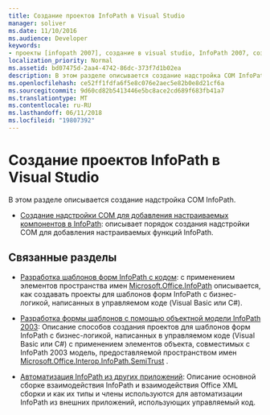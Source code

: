 ```yaml
---
title: Создание проектов InfoPath в Visual Studio
manager: soliver
ms.date: 11/10/2016
ms.audience: Developer
keywords:
- проекты [infopath 2007], создание в visual studio, InfoPath 2007, создание проектов в Visual Studio
localization_priority: Normal
ms.assetid: bd07475d-2aa4-4742-86dc-373f7d1b02ea
description: В этом разделе описывается создание надстройка COM InfoPath.
ms.openlocfilehash: ce52ff1fdfa6f5e8c076e2aec5e82b0e8d21cf6a
ms.sourcegitcommit: 9d60cd82b5413446e5bc8ace2cd689f683fb41a7
ms.translationtype: MT
ms.contentlocale: ru-RU
ms.lasthandoff: 06/11/2018
ms.locfileid: "19807392"
---
```

# <a name="creating-infopath-projects-in-visual-studio"></a>Создание проектов InfoPath в Visual Studio

В этом разделе описывается создание надстройка COM InfoPath. 

- [Создание надстройки COM для добавления настраиваемых компонентов в InfoPath](how-to-create-a-com-add-in-to-add-custom-features-to-infopath.md): описывает порядок создания надстройки COM для добавления настраиваемых функций InfoPath.
    
## <a name="related-sections"></a>Связанные разделы

- [Разработка шаблонов форм InfoPath с кодом](http://msdn.microsoft.com/library/b43ada73-349d-498f-a8bb-e8fd5020d207%28Office.15%29.aspx): с применением элементов пространства имен [Microsoft.Office.InfoPath](https://msdn.microsoft.com/library/Microsoft.Office.InfoPath.aspx) описывается, как создавать проекты для шаблонов форм InfoPath с бизнес-логикой, написанных в управляемом коде (Visual Basic или C#). 
    
- [Разработка формы шаблонов с помощью объектной модели InfoPath 2003](http://msdn.microsoft.com/library/c74cbcd0-4fe6-4eb7-a05c-f61e1868c42b%28Office.15%29.aspx): Описание способов создания проектов для шаблонов форм InfoPath с бизнес-логикой, написанных в управляемом коде (Visual Basic или C#) с применением элементов объекта, совместимых с InfoPath 2003 модель, предоставляемой пространством имен [Microsoft.Office.Interop.InfoPath.SemiTrust](https://msdn.microsoft.com/library/Microsoft.Office.Interop.InfoPath.SemiTrust.aspx) . 
    
- [Автоматизация InfoPath из других приложений](automating-infopath-from-other-applications.md): Описание основной сборке взаимодействия InfoPath и взаимодействия Office XML сборки и как их типы и члены используются для автоматизации InfoPath из внешних приложений, использующих управляемый код.
    

